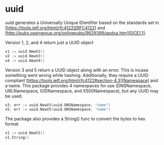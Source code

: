 # uuid

uuid generates a Universally Unique IDentifier based on the standards set in [https://tools.ietf.org/html/rfc4122][RFC4122] and 
[http://pubs.opengroup.org/onlinepubs/9629399/apdxa.htm][DCE1.1].  

Version 1, 2, and 4 return just a UUID object
```Go
v1 := uuid.NewV1()
v2 := uuid.NewV2()
v4 := uuid.NewV4()
```

Version 3 and 5 return a UUID object along with an error. This is incase something went wrong while hashing. Additionally, they 
require a UUID compliant [https://tools.ietf.org/html/rfc4122#section-4.3][Namespace] and a name. This package provides 4 namespaces
for use (DNSNamespace, URLNamespace, IODNamespace, and X500Namespace), but any UUID may be used. 

```Go
v3, err := uuid.NewV3(uuid.DNSNamespace, "name")
v5, err := uuid.NewV5(uuid.DNSNamespace, "name")
```

The package also provides a String() func to convert the bytes to hex format

```Go
v1 := uuid.NewV1()
v1.String()
```

